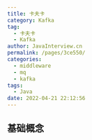 ```yaml
---
title: 卡夫卡
category: Kafka
tag: 
  - 卡夫卡
  - Kafka
author: JavaInterview.cn
permalink: /pages/3ce550/
categories: 
  - middleware
  - mq
  - kafka
tags: 
  - Java
date: 2022-04-21 22:12:56
---
```


## 基础概念
